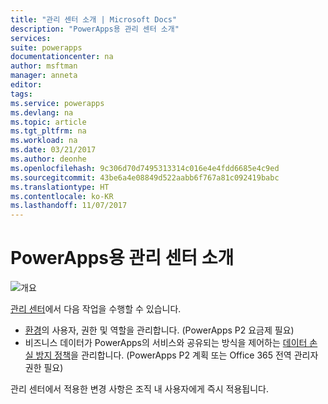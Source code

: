 ```yaml
---
title: "관리 센터 소개 | Microsoft Docs"
description: "PowerApps용 관리 센터 소개"
services: 
suite: powerapps
documentationcenter: na
author: msftman
manager: anneta
editor: 
tags: 
ms.service: powerapps
ms.devlang: na
ms.topic: article
ms.tgt_pltfrm: na
ms.workload: na
ms.date: 03/21/2017
ms.author: deonhe
ms.openlocfilehash: 9c306d70d7495313314c016e4e4fdd6685e4c9ed
ms.sourcegitcommit: 43be6a4e08849d522aabb6f767a81c092419babc
ms.translationtype: HT
ms.contentlocale: ko-KR
ms.lasthandoff: 11/07/2017
---
```

# <a name="introduction-to-the-admin-center-for-powerapps"></a>PowerApps용 관리 센터 소개
![개요](./media/introduction-to-the-admin-center/overview.png)  

[관리 센터](https://admin.powerapps.com)에서 다음 작업을 수행할 수 있습니다.

* [환경](environments-administration.md)의 사용자, 권한 및 역할을 관리합니다. (PowerApps P2 요금제 필요)
* 비즈니스 데이터가 PowerApps의 서비스와 공유되는 방식을 제어하는 [데이터 손실 방지 정책](prevent-data-loss.md)을 관리합니다. (PowerApps P2 계획 또는 Office 365 전역 관리자 권한 필요)

관리 센터에서 적용한 변경 사항은 조직 내 사용자에게 즉시 적용됩니다.     

